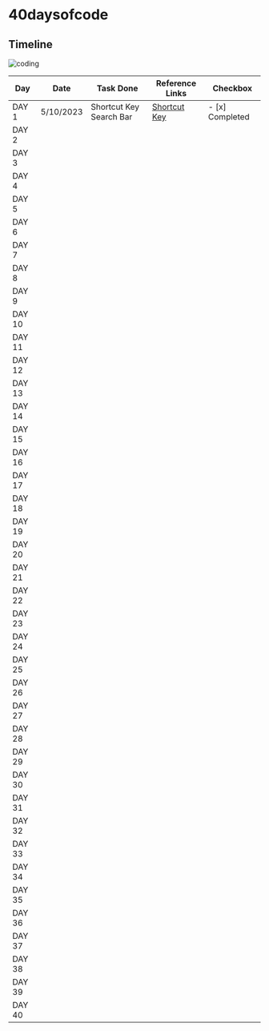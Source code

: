 # 40daysofcode

## Timeline

![coding](https://github.com/manasush/40daysofcode/assets/46699115/17e8b7dd-e7a4-45e6-a028-3d68f37353ad)

| Day    | Date       | Task Done                | Reference Links      | Checkbox           |
| ------ | ---------- | ------------------------ | -------------------- | ------------------ |
| DAY 1  | 5/10/2023  | Shortcut Key Search Bar  | [Shortcut Key][1]    | - [x] Completed    |
| DAY 2  |            |                          |                      |                    |
| DAY 3  |            |                          |                      |                    |
| DAY 4  |            |                          |                      |                    |
| DAY 5  |            |                          |                      |                    |
| DAY 6  |            |                          |                      |                    |
| DAY 7  |            |                          |                      |                    |
| DAY 8  |            |                          |                      |                    |
| DAY 9  |            |                          |                      |                    |
| DAY 10 |            |                          |                      |                    |
| DAY 11 |            |                          |                      |                    |
| DAY 12 |            |                          |                      |                    |
| DAY 13 |            |                          |                      |                    |
| DAY 14 |            |                          |                      |                    |
| DAY 15 |            |                          |                      |                    |
| DAY 16 |            |                          |                      |                    |
| DAY 17 |            |                          |                      |                    |
| DAY 18 |            |                          |                      |                    |
| DAY 19 |            |                          |                      |                    |
| DAY 20 |            |                          |                      |                    |
| DAY 21 |            |                          |                      |                    |
| DAY 22 |            |                          |                      |                    |
| DAY 23 |            |                          |                      |                    |
| DAY 24 |            |                          |                      |                    |
| DAY 25 |            |                          |                      |                    |
| DAY 26 |            |                          |                      |                    |
| DAY 27 |            |                          |                      |                    |
| DAY 28 |            |                          |                      |                    |
| DAY 29 |            |                          |                      |                    |
| DAY 30 |            |                          |                      |                    |
| DAY 31 |            |                          |                      |                    |
| DAY 32 |            |                          |                      |                    |
| DAY 33 |            |                          |                      |                    |
| DAY 34 |            |                          |                      |                    |
| DAY 35 |            |                          |                      |                    |
| DAY 36 |            |                          |                      |                    |
| DAY 37 |            |                          |                      |                    |
| DAY 38 |            |                          |                      |                    |
| DAY 39 |            |                          |                      |                    |
| DAY 40 |            |                          |                      |                    |

[1]: https://manasush.github.io/shortcutkeysearchbar.github.io/
